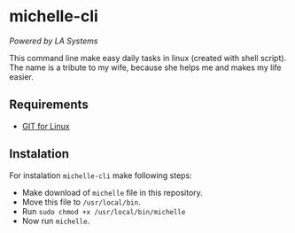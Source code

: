# michelle-cli

*Powered by LA Systems*

This command line make easy daily tasks in linux (created with shell script).
The name is a tribute to my wife, because she helps me and makes my life easier.

## Requirements

- [GIT for Linux](https://git-scm.com/download/linux)

## Instalation

For instalation `michelle-cli` make following steps:

- Make download of `michelle` file in this repository.
- Move this file to `/usr/local/bin`.
- Run `sudo chmod +x /usr/local/bin/michelle`
- Now run `michelle`.

